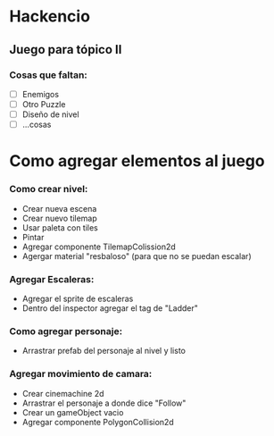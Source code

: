 # Hackencio

## Juego para tópico II

### Cosas que faltan:
 - [ ] Enemigos
 - [ ] Otro Puzzle
 - [ ] Diseño de nivel
 - [ ] ...cosas

# Como agregar elementos al juego

### Como crear nivel:
 - Crear nueva escena
 - Crear nuevo tilemap
 - Usar paleta con tiles
 - Pintar
 - Agregar componente TilemapColission2d
 - Agergar material "resbaloso" (para que no se puedan escalar)

### Agregar Escaleras:
 - Agregar el sprite de escaleras
 - Dentro del inspector agregar el tag de "Ladder"

### Como agregar personaje:
 - Arrastrar prefab del personaje al nivel y listo

### Agregar movimiento de camara:
 - Crear cinemachine 2d
 - Arrastrar el personaje a donde dice "Follow"
 - Crear un gameObject vacio
 - Agregar componente PolygonCollision2d

